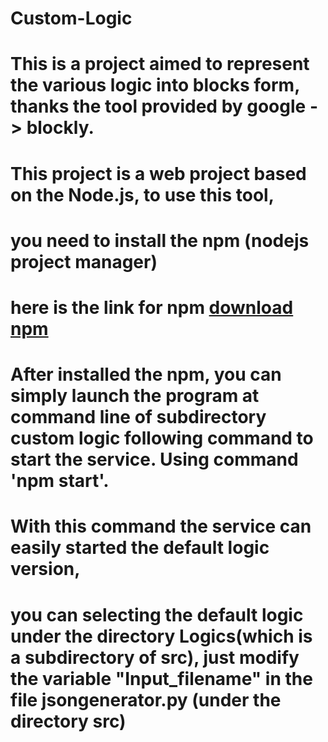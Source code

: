 # Custom-Logic
# This is a project aimed to represent the various logic into blocks form, thanks the tool provided by google -> blockly.
# This project is a web project based on the Node.js, to use this tool,
# you need to install the npm (nodejs project manager)
# here is the link for npm [download npm](https://docs.npmjs.com/downloading-and-installing-node-js-and-npm)
# After installed the npm, you can simply launch the program at command line of subdirectory custom logic following command to start the service. Using command 'npm start'.
# With this command the service can easily started the default logic version,
# you can selecting the default logic under the directory Logics(which is a subdirectory of src), just modify the variable "Input_filename" in the file jsongenerator.py (under the directory src)
